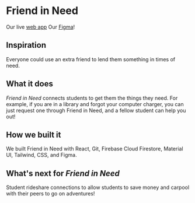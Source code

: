 # Friend in Need

Our live [web app](https://celebilaw.github.io/lahacks22)
Our [Figma](https://www.figma.com/file/ofPCc7tHNW43lKK56T5ANL/Friend-in-Me?node-id=56%3A938)!

## Inspiration
Everyone could use an extra friend to lend them something in times of need.

## What it does
_Friend in Need_ connects students to get them the things they need. For example, if you are in a library and forgot your computer charger, you can just request one through Friend in Need, and a fellow student can help you out!

## How we built it
We built Friend in Need with React, Git, Firebase Cloud Firestore, Material UI, Tailwind, CSS, and Figma. 

## What's next for _Friend in Need_
Student rideshare connections to allow students to save money and carpool with their peers to go on adventures!
